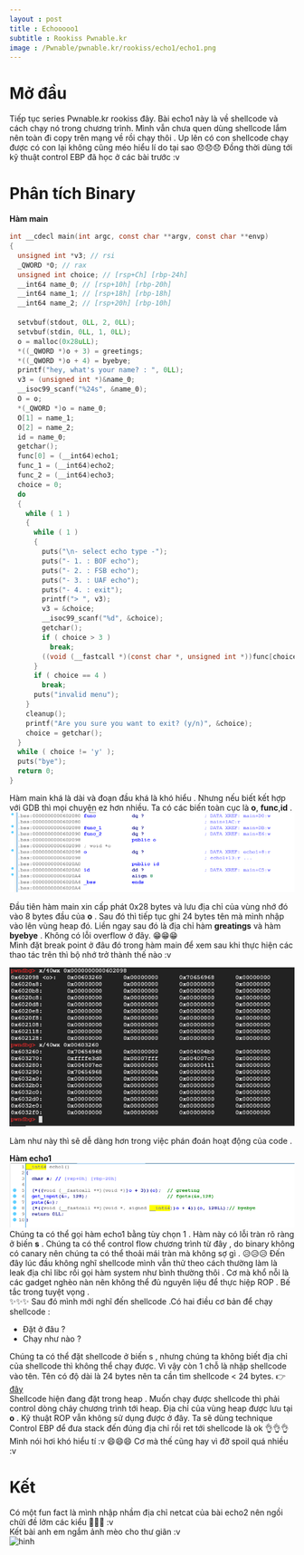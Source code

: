 ```yaml
---
layout : post 
title : Echooooo1 
subtitle : Rookiss Pwnable.kr  
image : /Pwnable/pwnable.kr/rookiss/echo1/echo1.png  
--- 
```


# Mở đầu
Tiếp tục series Pwnable.kr rookiss đây. Bài echo1 này là về shellcode và cách chạy nó trong chương trình. Mình vẫn chưa quen dùng shellcode lắm nên toàn đi copy trên mạng về rồi chạy thôi . Up lên có con shellcode chạy được có con lại không cũng méo hiểu lí do tại sao  😞😞😞 Đồng thời dùng tới kỹ thuật control EBP đã học ở các bài trước :v 

# Phân tích Binary  
**Hàm main**
```c
int __cdecl main(int argc, const char **argv, const char **envp)
{
  unsigned int *v3; // rsi
  _QWORD *O; // rax
  unsigned int choice; // [rsp+Ch] [rbp-24h]
  __int64 name_0; // [rsp+10h] [rbp-20h]
  __int64 name_1; // [rsp+18h] [rbp-18h]
  __int64 name_2; // [rsp+20h] [rbp-10h]

  setvbuf(stdout, 0LL, 2, 0LL);
  setvbuf(stdin, 0LL, 1, 0LL);
  o = malloc(0x28uLL);
  *((_QWORD *)o + 3) = greetings;
  *((_QWORD *)o + 4) = byebye;
  printf("hey, what's your name? : ", 0LL);
  v3 = (unsigned int *)&name_0;
  __isoc99_scanf("%24s", &name_0);
  O = o;
  *(_QWORD *)o = name_0;
  O[1] = name_1;
  O[2] = name_2;
  id = name_0;
  getchar();
  func[0] = (__int64)echo1;
  func_1 = (__int64)echo2;
  func_2 = (__int64)echo3;
  choice = 0;
  do
  {
    while ( 1 )
    {
      while ( 1 )
      {
        puts("\n- select echo type -");
        puts("- 1. : BOF echo");
        puts("- 2. : FSB echo");
        puts("- 3. : UAF echo");
        puts("- 4. : exit");
        printf("> ", v3);
        v3 = &choice;
        __isoc99_scanf("%d", &choice);
        getchar();
        if ( choice > 3 )
          break;
        ((void (__fastcall *)(const char *, unsigned int *))func[choice - 1])("%d", &choice);
      }
      if ( choice == 4 )
        break;
      puts("invalid menu");
    }
    cleanup();
    printf("Are you sure you want to exit? (y/n)", &choice);
    choice = getchar();
  }
  while ( choice != 'y' );
  puts("bye");
  return 0;
}
```   
Hàm main khá là dài và đoạn đầu khá là khó hiểu . Nhưng nếu biết kết hợp với GDB thì mọi chuyện ez hơn nhiều. Ta có các biến toàn cục là **o**, **func**,**id** .   
![hinh2](/Pwnable/pwnable.kr/rookiss/echo1/hinh2.PNG)  

Đầu tiên hàm main xin cấp phát 0x28 bytes và lưu địa chỉ của vùng nhớ đó vào 8 bytes đầu của **o** . Sau đó thì tiếp tục ghi 24 bytes tên mà mình nhập vào lên vùng heap đó. Liền ngay sau đó là địa chỉ hàm **greatings** và hàm **byebye** . Không có lỗi overflow ở đây. 😁😁😁  
Mình đặt break point ở đâu đó trong hàm main để xem sau khi thực hiện các thao tác trên thì bộ nhớ trở thành thế nào :v   

![hinh3](/Pwnable/pwnable.kr/rookiss/echo1/hinh3.PNG)   

Làm như này thì sẽ dễ dàng hơn trong việc phán đoán hoạt động của code .  
  
**Hàm echo1**   
![hinh1](/Pwnable/pwnable.kr/rookiss/echo1/hinh1.PNG)  
Chúng ta có thể gọi hàm echo1 bằng tùy chọn 1 . Hàm này có lỗi tràn rõ ràng ở biến **s** . Chúng ta có thể control flow chương trình từ đây , do binary không có canary nên chúng ta có thể thoải mái tràn mà không sợ gì . 
😥😥😥 Đến đây lúc đầu không nghĩ shellcode mình vẫn thử theo cách thường làm là leak địa chỉ libc rồi gọi hàm system như bình thường thôi . Cơ mà khổ nỗi là các gadget nghèo nàn nên không thể đủ nguyên liệu để thực hiệp ROP . Bế tắc trong tuyệt vọng .   
✨✨✨ Sau đó mình mới nghĩ đến shellcode .Có hai điều cơ bản để chạy shellcode : 
  - Đặt ở đâu ? 
  - Chạy như nào ?  

Chúng ta có thể đặt shellcode ở biến s , nhưng chúng ta không biết địa chỉ của shellcode thì không thể chạy được. Vì vậy còn 1 chỗ là nhập shellcode vào tên. Tên có độ dài là 24 bytes nên ta cần tìm shellcode < 24 bytes.  👉 [đây](https://www.exploit-db.com/exploits/42179)  
Shellcode hiện đang đặt trong heap . Muốn chạy được shellcode thì phải control dòng chảy chương trình tới heap. Địa chỉ của vùng heap được lưu tại **o** . Kỹ thuật ROP vẫn không sử dụng được ở đây. Ta sẽ dùng technique Control EBP để đưa stack đến đúng địa chỉ rồi ret tới shellcode là ok 👌👌👌 Mình nói hơi khó hiểu tí :v  😄😄😄 Cơ mà thế cũng hay vì đỡ spoil quá nhiều :v  

# Kết  
Có một fun fact là mình nhập nhầm địa chỉ netcat của bài echo2 nên ngồi chửi đề lởm các kiểu 💢💢💢 :v  
Kết bài anh em ngắm ảnh mèo cho thư giãn  :v   
![hinh](https://i.ytimg.com/vi/x_9LcmVl3uU/hqdefault.jpg)  
